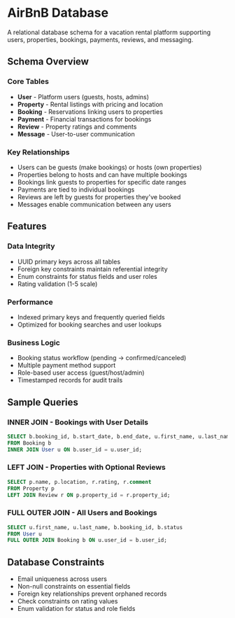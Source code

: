 # AirBnB Database

A relational database schema for a vacation rental platform supporting users, properties, bookings, payments, reviews, and messaging.

## Schema Overview

### Core Tables
- **User** - Platform users (guests, hosts, admins)
- **Property** - Rental listings with pricing and location
- **Booking** - Reservations linking users to properties
- **Payment** - Financial transactions for bookings
- **Review** - Property ratings and comments
- **Message** - User-to-user communication

### Key Relationships
- Users can be guests (make bookings) or hosts (own properties)
- Properties belong to hosts and can have multiple bookings
- Bookings link guests to properties for specific date ranges
- Payments are tied to individual bookings
- Reviews are left by guests for properties they've booked
- Messages enable communication between any users

## Features

### Data Integrity
- UUID primary keys across all tables
- Foreign key constraints maintain referential integrity
- Enum constraints for status fields and user roles
- Rating validation (1-5 scale)

### Performance
- Indexed primary keys and frequently queried fields
- Optimized for booking searches and user lookups

### Business Logic
- Booking status workflow (pending → confirmed/canceled)
- Multiple payment method support
- Role-based user access (guest/host/admin)
- Timestamped records for audit trails

## Sample Queries

### INNER JOIN - Bookings with User Details
```sql
SELECT b.booking_id, b.start_date, b.end_date, u.first_name, u.last_name
FROM Booking b
INNER JOIN User u ON b.user_id = u.user_id;
```

### LEFT JOIN - Properties with Optional Reviews
```sql
SELECT p.name, p.location, r.rating, r.comment
FROM Property p
LEFT JOIN Review r ON p.property_id = r.property_id;
```

### FULL OUTER JOIN - All Users and Bookings
```sql
SELECT u.first_name, u.last_name, b.booking_id, b.status
FROM User u
FULL OUTER JOIN Booking b ON u.user_id = b.user_id;
```

## Database Constraints

- Email uniqueness across users
- Non-null constraints on essential fields
- Foreign key relationships prevent orphaned records
- Check constraints on rating values
- Enum validation for status and role fields